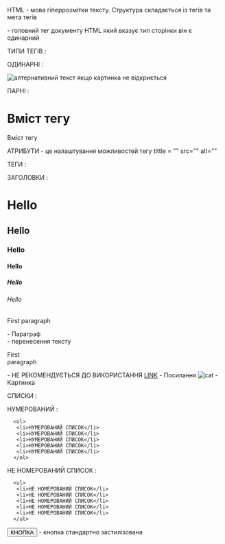 HTML - мова гіперрозмітки тексту.
Структура складається із тегів та мета тегів 
<!DOCTYPE html> - головний тег документу HTML який вказує тип сторінки він є одинарний

ТИПИ ТЕГІВ :

ОДИНАРНІ :  
<!DOCTYPE html>   
<img src="шлях до картинки" alt="алтернативний текст якщо картинка не відкриється">

ПАРНІ :
 <h1 title="This is my paragrph !">Вміст тегу</h1>
 <p title="This my name !"> Вміст тегу</p>

АТРИБУТИ - це налаштування можливостей тегу tittle = ""  src="" alt=""


ТЕГИ :

ЗАГОЛОВКИ :
 <h1>Hello</h1>
  <h2>Hello</h2>
   <h3>Hello</h3>
    <h4>Hello</h4>
     <h5>Hello</h5>
      <h6>Hello</h6>

<p>First paragraph</p> - Параграф
<br> - перенесення тексту   <p>First <br> paragraph</p> - НЕ РЕКОМЕНДУЄТЬСЯ ДО ВИКОРИСТАННЯ
<a href="https://github.com/">LINK</a> - Посилання
<img src="https://static01.nyt.com/images/2024/03/05/autossell/00TB-MEOWS/00TB-MEOWS-square640.jpg" alt="cat"> - Картинка 

СПИСКИ :

НУМЕРОВАНИЙ :

      <ol>
       <li>НУМЕРОВАНИЙ СПИСОК</li>
       <li>НУМЕРОВАНИЙ СПИСОК</li>
       <li>НУМЕРОВАНИЙ СПИСОК</li>
       <li>НУМЕРОВАНИЙ СПИСОК</li>
       <li>НУМЕРОВАНИЙ СПИСОК</li>
      </ol>

НЕ НОМЕРОВАНИЙ СПИСОК :

      <ul>
       <li>НЕ НОМЕРОВАНИЙ СПИСОК</li>
       <li>НЕ НОМЕРОВАНИЙ СПИСОК</li>
       <li>НЕ НОМЕРОВАНИЙ СПИСОК</li>
       <li>НЕ НОМЕРОВАНИЙ СПИСОК</li>
       <li>НЕ НОМЕРОВАНИЙ СПИСОК</li>
      </ul>


<button>КНОПКА</button> - кнопка стандартно застилізована 